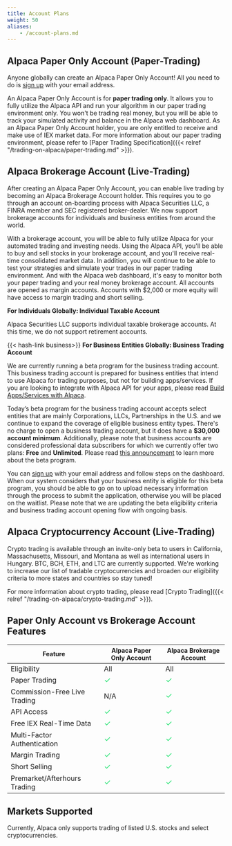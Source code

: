```yaml
---
title: Account Plans
weight: 50
aliases:
    - /account-plans.md
---
```


## Alpaca Paper Only Account (Paper-Trading)

Anyone globally can create an Alpaca Paper Only Account! All you need to do is [sign up](https://app.alpaca.markets/signup)
with your email address.

An Alpaca Paper Only Account is for **paper trading only**. It allows you to fully utilize the Alpaca API and
run your algorithm in our paper trading environment only. You won't be trading real money, but you will be able
to track your simulated activity and balance in the Alpaca web dashboard. As an Alpaca Paper Only Account
holder, you are only entitled to receive and make use of IEX market data. For more information about our paper
trading environment, please refer to [Paper Trading Specification]({{< relref "/trading-on-alpaca/paper-trading.md" >}}).

## Alpaca Brokerage Account (Live-Trading)

After creating an Alpaca Paper Only Account, you can enable live trading by becoming an Alpaca Brokerage Account
holder. This requires you to go through an account on-boarding process with Alpaca Securities LLC, a FINRA
member and SEC registered broker-dealer. We now support brokerage accounts for
individuals and business entities from around the world.

With a brokerage account, you will be able to fully utilize Alpaca for your automated trading and investing needs.
Using the Alpaca API, you'll be able to buy and sell stocks in your brokerage account, and you'll receive
real-time consolidated market data. In addition, you will continue to be able to test your strategies and
simulate your trades in our paper trading environment. And with the Alpaca web dashboard, it's easy to monitor
both your paper trading and your real money brokerage account. All accounts are opened as margin accounts. Accounts with $2,000
or more equity will have access to margin trading and short selling.

**For Individuals Globally: Individual Taxable Account**

Alpaca Securities LLC supports individual taxable brokerage accounts. At this time, we do not support retirement accounts.

{{< hash-link business>}}
**For Business Entities Globally: Business Trading Account**

We are currently running a beta program for the business trading account. This business trading account is prepared for business entities that intend to use Alpaca for trading purposes, but not for building apps/services. If you are looking to integrate with Alpaca API for your apps, please read [Build Apps/Services with Alpaca](https://alpaca.markets/docs/build-apps_services-with-alpaca/).

Today’s beta program for the business trading account accepts select entities that are mainly Corporations, LLCs, Partnerships in the U.S. and we continue to expand the coverage of eligible business entity types. There's no charge to open a business trading account, but it does have a **$30,000 account minimum**. Additionally, please note that business accounts are considered professional data subscribers for which we currently offer two plans: **Free** and **Unlimited**. Please read [this announcement](https://alpaca.markets/blog/business-brokerage-account-beta/) to learn more about the beta program.

You can [sign up](https://app.alpaca.markets/signup) with your email address and follow steps on the dashboard. When our system considers that your business entity is eligible for this beta program, you should be able to go on to upload necessary information through the process to submit the application, otherwise you will be placed on the waitlist. Please note that we are updating the beta eligibility criteria and business trading account opening flow with ongoing basis.

## Alpaca Cryptocurrency Account (Live-Trading)

Crypto trading is available through an invite-only beta to users in California, Massachusetts, Missouri, and Montana as well as international users in Hungary. BTC, BCH, ETH, and LTC are currently supported. We're working to increase our list of tradable cryptocurrencies and broaden our eligibility criteria to more states and countries so stay tuned!

For more information about crypto trading, please read [Crypto Trading]({{< relref "/trading-on-alpaca/crypto-trading.md" >}}).

## Paper Only Account vs Brokerage Account Features

|<span style="font-size:14px">Feature</span>|<span style="font-size:14px">Alpaca Paper Only Account</span>|<span style="font-size:14px">Alpaca Brokerage Account</span>|
|---|---|---|
|Eligibility|All|All|
|Paper Trading|<span style="color:#27e272;font-size:18px">&#10003;</span>|<span style="color:#27e272;font-size:18px"> &#10003; </span>|
|Commission-Free Live Trading|N/A|<span style="color:#27e272;font-size:18px">&#10003;</span>|
|API Access|<span style="color:#27e272;font-size:18px">&#10003;</span>|<span style="color:#27e272;font-size:18px">&#10003;</span>|
|Free IEX Real-Time Data|<span style="color:#27e272;font-size:18px">&#10003;</span>|<span style="color:#27e272;font-size:18px">&#10003;</span>|
|Multi-Factor Authentication|<span style="color:#27e272;font-size:18px">&#10003;</span>|<span style="color:#27e272;font-size:18px">&#10003;</span>|
|Margin Trading|<span style="color:#27e272;font-size:18px">&#10003;</span>|<span style="color:#27e272;font-size:18px">&#10003;</span>|
|Short Selling|<span style="color:#27e272;font-size:18px">&#10003;</span>|<span style="color:#27e272;font-size:18px">&#10003;</span>|
|Premarket/Afterhours Trading|<span style="color:#27e272;font-size:18px">&#10003;</span>|<span style="color:#27e272;font-size:18px">&#10003;</span>|

## Markets Supported

Currently, Alpaca only supports trading of listed U.S. stocks and select cryptocurrencies.
